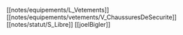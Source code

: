 [[notes/equipements/L_Vetements]] [[notes/equipements/vetements/V_ChaussuresDeSecurite]] [[notes/statut/S_Libre]] 
[[joelBigler]]